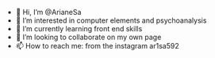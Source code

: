 - 👋 Hi, I’m @ArianeSa
- 👀 I’m interested in computer elements and psychoanalysis
- 🌱 I’m currently learning front end skills
- 💞️ I’m looking to collaborate on my own page
- 📫 How to reach me: from the instagram ar1sa592

<!---
ArianeSa/ArianeSa is a ✨ special ✨ repository because its `README.md` (this file) appears on your GitHub profile.
You can click the Preview link to take a look at your changes.
--->
